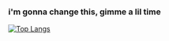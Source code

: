### i'm gonna change this, gimme a lil time

[![Top Langs](https://github-readme-stats.vercel.app/api/top-langs/?username=alakbarz&langs_count=8)](https://github.com/anuraghazra/github-readme-stats)
